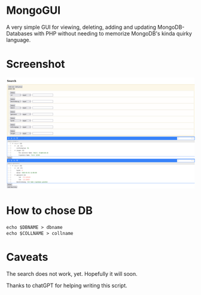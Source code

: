 # MongoGUI

A very simple GUI for viewing, deleting, adding and updating MongoDB-Databases with PHP without needing to memorize MongoDB's kinda quirky language. 

# Screenshot

![Screenshot](screenshot_alpha.png?raw=true "Screenshot")

# How to chose DB

```console
echo $DBNAME > dbname
echo $COLLNAME > collname
```

# Caveats

The search does not work, yet. Hopefully it will soon.

Thanks to chatGPT for helping writing this script.
